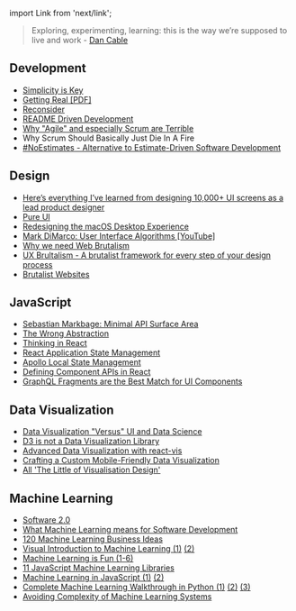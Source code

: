 import Link from 'next/link';

> Exploring, experimenting, learning: this is the way we’re supposed to live and work - [Dan Cable](https://hbr.org/2018/03/why-people-lose-motivation-and-what-managers-can-do-to-help)

## Development

* [Simplicity is Key](https://hvops.com/articles/simplicity-is-key/)
* [Getting Real [PDF]](./static/getting.real.pdf)
* [Reconsider](https://m.signalvnoise.com/reconsider-41adf356857f)
* [README Driven Development](http://tom.preston-werner.com/2010/08/23/readme-driven-development.html)
* [Why "Agile" and especially Scrum are Terrible](https://michaelochurch.wordpress.com/2015/06/06/why-agile-and-especially-scrum-are-terrible/)
* <Link href='scrum-fire'><a>Why Scrum Should Basically Just Die In A Fire</a></Link>
* [#NoEstimates - Alternative to Estimate-Driven Software Development](http://www.methodsandtools.com/archive/noestimates.php)


## Design

* [Here’s everything I’ve learned from designing 10,000+ UI screens as a lead product designer](https://medium.com/ux-power-tools/heres-everything-i-ve-learned-from-designing-10-000-ui-screens-as-a-lead-product-designer-7d2810bee810)
* [Pure UI](https://rauchg.com/2015/pure-ui)
* [Redesigning the macOS Desktop Experience](https://uxdesign.cc/my-attempt-at-redesigning-the-desktop-experience-macos-case-study-99f5f2fb3b10)
* [Mark DiMarco: User Interface Algorithms [YouTube]](https://www.youtube.com/watch?v=90NsjKvz9Ns)
* [Why we need Web Brutalism](https://www.imaginarycloud.com/blog/why-we-need-web-brutalism/)
* [UX Brultalism - A brutalist framework for every step of your design process](https://www.uxbrutalism.com/)
* [Brutalist Websites](http://brutalistwebsites.com/)

## JavaScript

* [Sebastian Markbage: Minimal API Surface Area ](https://2014.jsconf.eu/speakers/sebastian-markbage-minimal-api-surface-area-learning-patterns-instead-of-frameworks.html)
* [The Wrong Abstraction](https://www.sandimetz.com/blog/2016/1/20/the-wrong-abstraction)
* [Thinking in React](https://reactjs.org/docs/thinking-in-react.html)
* [React Application State Management](https://blog.kentcdodds.com/application-state-management-66de608ccb24)
* [Apollo Local State Management](https://www.apollographql.com/docs/react/essentials/local-state.html)
* [Defining Component APIs in React](http://jxnblk.com/writing/posts/defining-component-apis-in-react/)
* [GraphQL Fragments are the Best Match for UI Components](https://blog.manifold.co/graphql-fragments-are-the-best-match-for-ui-components-72b8f61c20fe)

## Data Visualization

* [Data Visualization "Versus" UI and Data Science](https://medium.com/@lynn_72328/data-visualization-versus-ui-and-data-science-d59182d58af4)
* [D3 is not a Data Visualization Library](https://medium.com/@Elijah_Meeks/d3-is-not-a-data-visualization-library-67ba549e8520)
* [Advanced Data Visualization with react-vis](https://towardsdatascience.com/advanced-visualization-with-react-vis-efc5c6667b4)
* [Crafting a Custom Mobile-Friendly Data Visualization](https://medium.com/@sadowskiseb/crafting-a-custom-mobile-friendly-data-visualization-cb91a3024064)
* [All 'The Little of Visualisation Design'](http://www.visualisingdata.com/2016/03/little-visualisation-design/)

## Machine Learning

* [Software 2.0](https://medium.com/@karpathy/software-2-0-a64152b37c35)
* [What Machine Learning means for Software Development](https://www.oreilly.com/ideas/what-machine-learning-means-for-software-development)
* [120 Machine Learning Business Ideas](https://medium.com/mcgill-artificial-intelligence-review/120-machine-learning-business-ideas-from-the-new-mckinsey-report-b81b239f336)
* [Visual Introduction to Machine Learning (1)](http://www.r2d3.us/visual-intro-to-machine-learning-part-1/) [(2)](http://www.r2d3.us/visual-intro-to-machine-learning-part-2/)
* [Machine Learning is Fun (1-6)](https://medium.com/@ageitgey/machine-learning-is-fun-80ea3ec3c471)
* [11 JavaScript Machine Learning Libraries](https://blog.bitsrc.io/11-javascript-machine-learning-libraries-to-use-in-your-app-c49772cca46c)
* [Machine Learning in JavaScript (1)](https://hackernoon.com/machine-learning-with-javascript-part-1-9b97f3ed4fe5) [(2)](https://hackernoon.com/machine-learning-with-javascript-part-2-da994c17d483)
* [Complete Machine Learning Walkthrough in Python (1)](https://towardsdatascience.com/machine-learning-kaggle-competition-part-one-getting-started-32fb9ff47426) [(2)](https://towardsdatascience.com/a-complete-machine-learning-project-walk-through-in-python-part-two-300f1f8147e2) [(3)](https://towardsdatascience.com/a-complete-machine-learning-walk-through-in-python-part-three-388834e8804b)
* [Avoiding Complexity of Machine Learning Systems](https://engineering.quora.com/Avoiding-Complexity-of-Machine-Learning-Systems)

